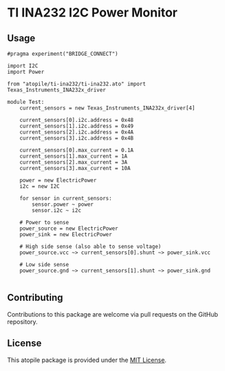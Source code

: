 # TI INA232 I2C Power Monitor

## Usage

```ato
#pragma experiment("BRIDGE_CONNECT")

import I2C
import Power

from "atopile/ti-ina232/ti-ina232.ato" import Texas_Instruments_INA232x_driver

module Test:
    current_sensors = new Texas_Instruments_INA232x_driver[4]

    current_sensors[0].i2c.address = 0x48
    current_sensors[1].i2c.address = 0x49
    current_sensors[2].i2c.address = 0x4A
    current_sensors[3].i2c.address = 0x4B

    current_sensors[0].max_current = 0.1A
    current_sensors[1].max_current = 1A
    current_sensors[2].max_current = 3A
    current_sensors[3].max_current = 10A

    power = new ElectricPower
    i2c = new I2C

    for sensor in current_sensors:
        sensor.power ~ power
        sensor.i2c ~ i2c

    # Power to sense
    power_source = new ElectricPower
    power_sink = new ElectricPower

    # High side sense (also able to sense voltage)
    power_source.vcc ~> current_sensors[0].shunt ~> power_sink.vcc

    # Low side sense
    power_source.gnd ~> current_sensors[1].shunt ~> power_sink.gnd


```

## Contributing

Contributions to this package are welcome via pull requests on the GitHub repository.

## License

This atopile package is provided under the [MIT License](https://opensource.org/license/mit/).
